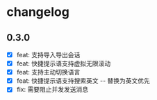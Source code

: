 # changelog

## 0.3.0

- [x] feat: 支持导入导出会话
- [x] feat: 快捷提示语支持虚拟无限滚动
- [x] feat: 支持主动切换语言
- [x] feat: 快捷提示语支持搜索英文 -- 替换为英文优先
- [x] fix: 需要阻止并发发送消息
